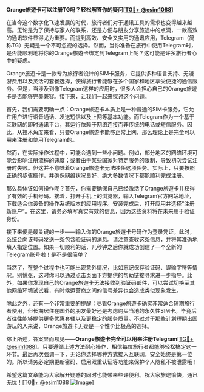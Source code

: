 **Orange旅遊卡可以注册TG吗？轻松解答你的疑问[[TG💪+ @esim1088](https://t.me/s/esim1088)]**

在当今这个数字化飞速发展的时代，旅行者们对于通讯工具的需求也变得越来越高。无论是为了保持与家人的联系，还是方便与朋友分享旅途中的点滴，一款高效的通讯软件显得尤为重要。而提到高效、安全又实用的通讯应用，Telegram（简称TG）无疑是一个不可忽视的选择。然而，当你准备在旅行中使用Telegram时，是否能顺利地将你的Orange旅遊卡绑定到Telegram上呢？这可能是许多旅行者心中的疑虑。

Orange旅遊卡是一款专为旅行者设计的SIM卡服务，它提供多种语言支持、无漫游费用以及灵活的套餐选择，使得旅行者能够在多个国家和地区享受便捷的通信服务。但是，当涉及到像Telegram这样的应用时，很多人会担心自己的Orange旅遊卡是否能够完美兼容。接下来，让我们一起来探讨这个问题。

首先，我们需要明确一点：Orange旅遊卡本质上是一种普通的SIM卡服务，它允许用户进行语音通话、发送短信以及上网等基本功能。而Telegram作为一个基于互联网的即时通讯平台，其运行依赖于网络连接而非传统的电话或短信服务。因此，从技术角度来看，只要Orange旅遊卡能够正常上网，那么理论上是完全可以用来注册和使用Telegram的。

然而，在实际操作过程中，可能会遇到一些小问题。例如，部分地区的网络环境可能会影响注册流程的速度；或者由于某些国家对特定服务的限制，导致初次尝试注册时失败。但这并不意味着Orange旅遊卡无法胜任这项任务。实际上，只要按照正确的步骤操作，并确保网络状况良好，绝大多数情况下都能顺利完成注册。

那么具体该如何操作呢？首先，你需要确保自己已经激活了Orange旅遊卡并获得了有效的手机号码。接着，打开手机上的浏览器，输入Telegram官方网站地址，下载适合你设备的操作系统版本的应用程序。安装完成后，打开应用并选择“注册新账户”。在这里，请务必填写真实有效的信息，因为这些资料将在未来用于验证身份。

接下来便是最关键的一步——输入你的Orange旅遊卡号码作为登录凭证。此时，系统会向该号码发送一条包含验证码的消息。请注意查收这条信息，并将其准确地填入指定位置。如果一切顺利的话，几秒钟之后你就成功创建了一个全新的Telegram账号啦！是不是很简单？

当然了，在整个过程中也可能出现意外情况，比如忘记保存验证码、误输字符等情况。别慌张，这时你可以通过点击页面下方提供的帮助链接寻求进一步指导。此外，如果你发现自己的Orange旅遊卡无法接收到验证码邮件，可以尝试切换至其他网络环境试试看，有时候运营商之间的信号差异也会造成类似现象发生。

除此之外，还有一个非常重要的提醒：尽管Orange旅遊卡确实非常适合短期旅行者使用，但长期居住在国外的朋友最好还是考虑购买当地的永久性SIM卡。毕竟后者往往能够提供更多优惠套餐以及更稳定的服务质量。不过对于那些计划短期出国游玩的人来说，Orange旅遊卡无疑是一个性价比极高的选择。

综上所述，答案显而易见——**Orange旅遊卡完全可以用来注册Telegram**[[TG💪+ @esim1088](https://t.me/s/esim1088)]。只要遵循上述方法耐心操作，相信每位旅行者都能够轻松搞定这一环节。最后再次强调一下，无论你选择哪种方式接入互联网，安全始终是第一位的。所以请务必定期更新密码、启用双重认证等功能来保护个人隐私不被泄露哦！

希望这篇文章能为大家解开疑惑的同时也能带来些许便利。祝大家旅途愉快，通讯无忧！[[TG💪+ @esim1088](https://t.me/s/esim1088) ![Image](https://i.postimg.cc/4NQfJmqS/Snipaste-2025-05-13-00-14-12.png)]